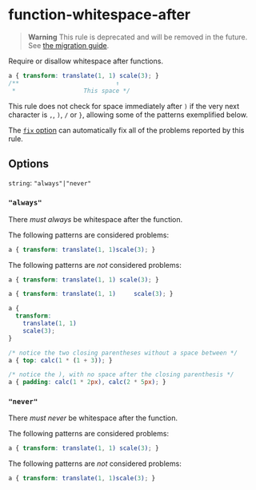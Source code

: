 # function-whitespace-after

> **Warning** This rule is deprecated and will be removed in the future. See [the migration guide](https://github.com/stylelint/stylelint/tree/15.10.3/docsmigration-guideto-15.md).

Require or disallow whitespace after functions.

<!-- prettier-ignore -->
```css
a { transform: translate(1, 1) scale(3); }
/**                           ↑
 *                   This space */
```

This rule does not check for space immediately after `)` if the very next character is `,`, `)`, `/` or `}`, allowing some of the patterns exemplified below.

The [`fix` option](https://github.com/stylelint/stylelint/tree/15.10.3/docsuser-guideoptions.md#fix) can automatically fix all of the problems reported by this rule.

## Options

`string`: `"always"|"never"`

### `"always"`

There _must always_ be whitespace after the function.

The following patterns are considered problems:

<!-- prettier-ignore -->
```css
a { transform: translate(1, 1)scale(3); }
```

The following patterns are _not_ considered problems:

<!-- prettier-ignore -->
```css
a { transform: translate(1, 1) scale(3); }
```

<!-- prettier-ignore -->
```css
a { transform: translate(1, 1)     scale(3); }
```

<!-- prettier-ignore -->
```css
a {
  transform:
    translate(1, 1)
    scale(3);
}
```

<!-- prettier-ignore -->
```css
/* notice the two closing parentheses without a space between */
a { top: calc(1 * (1 + 3)); }
```

<!-- prettier-ignore -->
```css
/* notice the ), with no space after the closing parenthesis */
a { padding: calc(1 * 2px), calc(2 * 5px); }
```

### `"never"`

There _must never_ be whitespace after the function.

The following patterns are considered problems:

<!-- prettier-ignore -->
```css
a { transform: translate(1, 1) scale(3); }
```

The following patterns are _not_ considered problems:

<!-- prettier-ignore -->
```css
a { transform: translate(1, 1)scale(3); }
```
